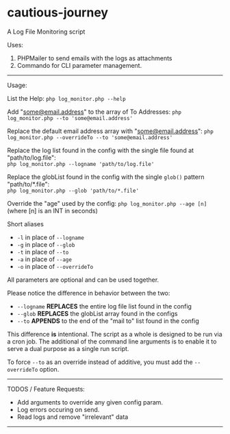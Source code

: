 # cautious-journey
A Log File Monitoring script

Uses:

1. PHPMailer to send emails with the logs as attachments
1. Commando for CLI parameter management.

---

Usage:

List the Help: `php log_monitor.php --help`

Add "some@email.address" to the array of To Addresses:
`php log_monitor.php --to 'some@email.address'`

Replace the default email address array with "some@email.address":
`php log_monitor.php --overrideTo --to 'some@email.address'`

Replace the log list found in the config with the single file found at "path/to/log.file":  
`php log_monitor.php --logname 'path/to/log.file'`

Replace the globList found in the config with the single `glob()` pattern "path/to/\*.file":  
`php log_monitor.php --glob 'path/to/*.file'`

Override the "age" used by the config:
`php log_monitor.php --age [n]` (where [n] is an INT in seconds)


Short aliases
* `-l` in place of `--logname`
* `-g` in place of `--glob`
* `-t` in place of `--to`
* `-a` in place of `--age`
* `-o` in place of `--overrideTo`

All parameters are optional and can be used together.

Please notice the difference in behavior between the two:
* `--logname` **REPLACES** the entire log file list found in the config
* `--glob` **REPLACES** the globList array found in the configs
* `--to` **APPENDS** to the end of the "mail to" list found in the config

This difference **is** intentional. The script as a whole is designed to be run via a cron job.
The additional of the command line arguments is to enable it to serve a dual purpose as a single run script.

To force `--to` as an override instead of additive, you must add the `--overrideTo` option.

---
TODOS / Feature Requests:
* Add arguments to override any given config param.
* Log errors occuring on send.
* Read logs and remove "irrelevant" data
---

